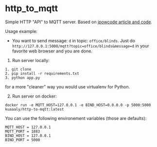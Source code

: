 # http_to_mqtt

Simple HTTP "API" to MQTT server. Based on [jpowcode article and code](http://jpowcode.com/http_to_mqtt.html).

Usage example:
- You want to send message: `d` in topic: `office/blinds`. Just do `http://127.0.0.1:5000/mqtt?topic=office/blinds&message=d` in your favorite web browser and you are done.

1. Run server locally:
```
1. git clone
2. pip install -r requirements.txt
3. python app.py
```
for a more "cleaner" way you would use virtualenv for Python.

2. Run server on docker:
```
docker run -e MQTT_HOST=127.0.0.1 -e BIND_HOST=0.0.0.0 -p 5000:5000 kuaaaly/http-to-mqtt:latest
```

You can use the following environement variables (those are defaults):
```
MQTT_HOST = 127.0.0.1
MQTT_PORT = 1883
BIND_HOST = 127.0.0.1
BIND_PORT = 5000
```
